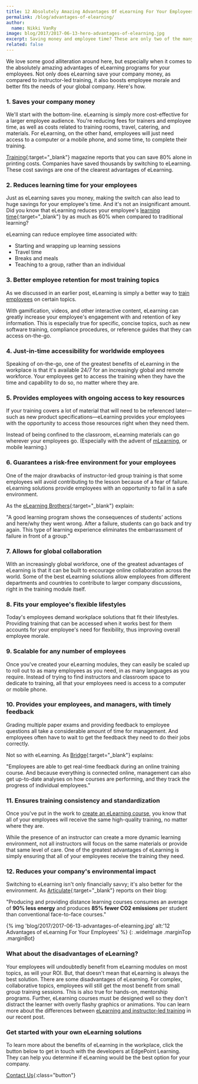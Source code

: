 ```yaml
---
title: 12 Absolutely Amazing Advantages Of eLearning For Your Employees
permalink: /blog/advantages-of-elearning/
author:
  name: Nikki VanRy
image: blog/2017/2017-06-13-hero-advantages-of-elearning.jpg
excerpt: Saving money and employee time? These are only two of the many advantages of eLearning for your workforce.
related: false
---
```


We love some good alliteration around here, but especially when it comes to the absolutely amazing advantages of eLearning programs for your employees. Not only does eLearning save your company money, as compared to instructor-led training, it also boosts employee morale and better fits the needs of your global company. Here's how.

###  1. Saves your company money

We'll start with the bottom-line. eLearning is simply more cost-effective for a larger employee audience.
You're reducing fees for trainers and employee time, as well as costs related to training rooms, travel, catering, and materials. For eLearning, on the other hand, employees will just need access to a computer or a mobile phone, and some time, to complete their training.

[Training](https://trainingmag.com/why-are-our-print-budgets-so-high-digital-world){:target="_blank"} magazine reports that you can save 80% alone in printing costs. Companies have saved thousands by switching to eLearning. These cost savings are one of the clearest advantages of eLearning.

###  2. Reduces learning time for your employees

Just as eLearning saves you money, making the switch can also lead to huge savings for your employee's time. And it's not an insignificant amount. Did you know that eLearning reduces your employee's [learning time](http://www.kineo.com/us/resources/new-to-elearning/the-benefits-of-elearning){:target="_blank"} by as much as 60% when compared to traditional learning?

eLearning can reduce employee time associated with:

*  Starting and wrapping up learning sessions
*  Travel time
*  Breaks and meals
*  Teaching to a group, rather than an individual

###  3. Better employee retention for most training topics

As we discussed in an earlier post, eLearning is simply a better way to [train employees](/blog/Instructor-led-Training-vs-eLearning/) on certain topics.

With gamification, videos, and other interactive content, eLearning can greatly increase your employee's engagement with and retention of key information. This is especially true for specific, concise topics, such as new software training, compliance procedures, or reference guides that they can access on-the-go.

###  4. Just-in-time accessibility for worldwide employees

Speaking of on-the-go, one of the greatest benefits of eLearning in the workplace is that it's available 24/7 for an increasingly global and remote workforce. Your employees get to access the training when they have the time and capability to do so, no matter where they are.

###  5. Provides employees with ongoing access to key resources

If your training covers a lot of material that will need to be referenced later—such as new product specifications—eLearning provides your employees with the opportunity to access those resources right when they need them.

Instead of being confined to the classroom, eLearning materials can go wherever your employees go. (Especially with the advent of [mLearning](/blog/what-is-mlearning/), or mobile learning.)

###  6. Guarantees a risk-free environment for your employees

One of the major drawbacks of instructor-led group training is that some employees will avoid contributing to the lesson because of a fear of failure. eLearning solutions provide employees with an opportunity to fail in a safe environment.

As the [eLearning Brothers](http://elearningbrothers.com/the-advantages-of-elearning/){:target="_blank"} explain:

"A good learning program shows the consequences of students’ actions and here/why they went wrong. After a failure, students can go back and try again. This type of learning experience eliminates the embarrassment of failure in front of a group."

###  7. Allows for global collaboration

With an increasingly global workforce, one of the greatest advantages of eLearning is that it can be built to encourage online collaboration across the world. Some of the best eLearning solutions allow employees from different departments and countries to contribute to larger company discussions, right in the training module itself.

###  8. Fits your employee's flexible lifestyles

Today's employees demand workplace solutions that fit their lifestyles. Providing training that can be accessed when it works best for them accounts for your employee's need for flexibility, thus improving overall employee morale.

###  9. Scalable for any number of employees

Once you've created your eLearning modules, they can easily be scaled up to roll out to as many employees as you need, in as many languages as you require. Instead of trying to find instructors and classroom space to dedicate to training, all that your employees need is access to a computer or mobile phone.

###  10. Provides your employees, and managers, with timely feedback

Grading multiple paper exams and providing feedback to employee questions all take a considerable amount of time for management. And employees often have to wait to get the feedback they need to do their jobs correctly.

Not so with eLearning. As [Bridge](https://www.getbridge.com/lc/articles/benefits-of-e-learning){:target="_blank"} explains:

"Employees are able to get real-time feedback during an online training course. And because everything is connected online, management can also get up-to-date analyses on how courses are performing, and they track the progress of individual employees."

###  11. Ensures training consistency and standardization

Once you've put in the work to [create an eLearning course](/blog/How-To-Create-Your-Custom-eLearning-Course-With-25-Free-Tools/), you know that all of your employees will receive the same high-quality training, no matter where they are.

While the presence of an instructor can create a more dynamic learning environment, not all instructors will focus on the same materials or provide that same level of care. One of the greatest advantages of eLearning is simply ensuring that all of your employees receive the training they need.

###  12. Reduces your company's environmental impact

Switching to eLearning isn't only financially savvy; it's also better for the environment. As [Articulate](http://blogs.articulate.com/rapid-elearning/why-e-learning-is-so-effective/){:target="_blank"} reports on their blog:

"Producing and providing distance learning courses consumes an average of <strong>90% less energy</strong> and produces <strong>85% fewer CO2 emissions</strong> per student than conventional face-to-face courses."

{% img 'blog/2017/2017-06-13-advantages-of-elearning.jpg' alt:'12 Advantages of eLearning For Your Employees' %}
{: .wideImage .marginTop .marginBot}

###  What about the disadvantages of eLearning?

Your employees will undoubtedly benefit from eLearning modules on most topics, as will your ROI. But, that doesn't mean that eLearning is always the best solution. There are some disadvantages of eLearning.
For complex, collaborative topics, employees will still get the most benefit from small group training sessions. This is also true for hands-on, mentorship programs.
Further, eLearning courses must be designed well so they don't distract the learner with overly flashy graphics or animations. You can learn more about the differences between [eLearning and instructor-led training](/blog/Instructor-led-Training-vs-eLearning/) in our recent post.

###  Get started with your own eLearning solutions

To learn more about the benefits of eLearning in the workplace, click the button below to get in touch with the developers at EdgePoint Learning. They can help you determine if eLearning would be the best option for your company.

[Contact Us](/contact/ ){:class="button"}
